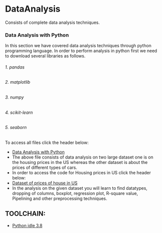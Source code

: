 # DataAnalysis
Consists of complete data analysis techniques.
### Data Analysis with Python
In this section we have covered data analysis techniques through python programming language. In order to perform analysis in python first we need to download several libraries as follows.
###### 1. pandas
###### 2. matplotlib
###### 3. numpy
###### 4. scikit-learn
###### 5. seaborn
To access all files click the header below:
- [Data Analysis with Python](https://github.com/Adeen317/DataAnalysis/tree/main/Data%20Analysis%20wth%20Python)
- The above file consists of data analysis on two large dataset one is on the housing prices in the US whereas the other dataset is about the prices of different types of cars.
- In order to access the code for Housing prices in US click the header below:
- [Dataset of prices of house in US](https://github.com/Adeen317/DataAnalysis/blob/main/Data%20Analysis%20wth%20Python/Housing%20Dataset%20in%20US/Data_Analysis_on_housing_datasets_USA.py)
- In the analysis on the given dataset you will learn to find datatypes, dropping of columns, boxplot, regression plot, R-square value, Pipelining and other preprocessing techniques. 

## TOOLCHAIN:
- [Python idle 3.8](https://www.python.org/downloads/release/python-3810/)
